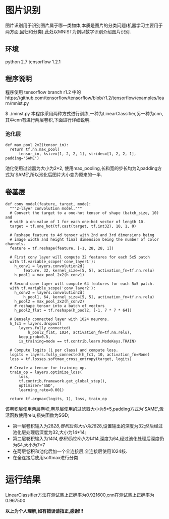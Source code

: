 # 图片识别

图片识别用于识别图片属于哪一类物体,本质是图片的分类问题(机器学习主要用于两方面,回归和分类),此处以MNIST为例以数字识别介绍图片识别.

## 环境
python 2.7
tensorflow 1.2.1

## 程序说明
程序使用 tensorflow branch r1.2 中的https://github.com/tensorflow/tensorflow/blob/r1.2/tensorflow/examples/learn/mnist.py

$ ./minst.py
本程序采用两种方式进行训练,一种为LinearClassifier,另一种为cnn,其中cnn有进行两层卷积,下面进行详细说明.

### 池化层
```
def max_pool_2x2(tensor_in):
  return tf.nn.max_pool(
      tensor_in, ksize=[1, 2, 2, 1], strides=[1, 2, 2, 1], padding='SAME')
```

池化使用过滤器为大小为2*2, 使用max_pooling,长和宽的步长均为2,padding方式为'SAME',所以池化后图片大小变为原来的一半.

## 卷基层
```
def conv_model(feature, target, mode):
  """2-layer convolution model."""
  # Convert the target to a one-hot tensor of shape (batch_size, 10) and
  # with a on-value of 1 for each one-hot vector of length 10.
  target = tf.one_hot(tf.cast(target, tf.int32), 10, 1, 0)

  # Reshape feature to 4d tensor with 2nd and 3rd dimensions being
  # image width and height final dimension being the number of color channels.
  feature = tf.reshape(feature, [-1, 28, 28, 1])

  # First conv layer will compute 32 features for each 5x5 patch
  with tf.variable_scope('conv_layer1'):
    h_conv1 = layers.convolution2d(
        feature, 32, kernel_size=[5, 5], activation_fn=tf.nn.relu)
    h_pool1 = max_pool_2x2(h_conv1)

  # Second conv layer will compute 64 features for each 5x5 patch.
  with tf.variable_scope('conv_layer2'):
    h_conv2 = layers.convolution2d(
        h_pool1, 64, kernel_size=[5, 5], activation_fn=tf.nn.relu)
    h_pool2 = max_pool_2x2(h_conv2)
    # reshape tensor into a batch of vectors
    h_pool2_flat = tf.reshape(h_pool2, [-1, 7 * 7 * 64])

  # Densely connected layer with 1024 neurons.
  h_fc1 = layers.dropout(
      layers.fully_connected(
          h_pool2_flat, 1024, activation_fn=tf.nn.relu),
      keep_prob=0.5,
      is_training=mode == tf.contrib.learn.ModeKeys.TRAIN)

  # Compute logits (1 per class) and compute loss.
  logits = layers.fully_connected(h_fc1, 10, activation_fn=None)
  loss = tf.losses.softmax_cross_entropy(target, logits)

  # Create a tensor for training op.
  train_op = layers.optimize_loss(
      loss,
      tf.contrib.framework.get_global_step(),
      optimizer='SGD',
      learning_rate=0.001)

  return tf.argmax(logits, 1), loss, train_op

```
该卷积层使用两层卷积,卷基层使用的过滤器大小为5*5,padding方式为'SAME',激活函数使用relu,损失函数为SGD;
* 第一层卷积输入为28*28,卷积后的大小为28*28,设置输出的深度为32;然后经过池化层处理后深度为32,大小为14*14;
* 第二层卷积输入为14*14,卷积后的大小为14*14,深度为64,经过池化处理后深度仍为64,大小为7*7
* 在两层卷积和池化后加一个全连接层,全连接层使用1024核.
* 在全连接后使用softmax进行分类

# 运行结果
LinearClassifier方法在测试集上正确率为0.921600,cnn在测试集上正确率为0.967500


__以上为个人理解,如有错误请指正,感谢!!!__